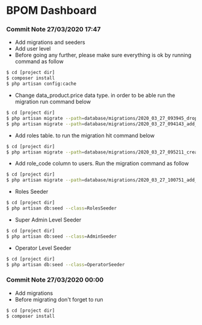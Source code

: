# BPOM Dashboard

### Commit Note 27/03/2020 17:47
- Add migrations and seeders
- Add user level
- Before going any further, please make sure everything is ok by running command as follow

```sh
$ cd [project dir]
$ composer install
$ php artisan config:cache
```

- Change data_product.price data type. in order to be able run the migration run command below

```sh
$ cd [project dir]
$ php artisan migrate --path=database/migrations/2020_03_27_093945_drop_column_price.php
$ php artisan migrate --path=database/migrations/2020_03_27_094143_add_column_price_after_delete.php
```
- Add roles table.  to run the migration hit command below

```sh
$ cd [project dir]
$ php artisan migrate --path=database/migrations/2020_03_27_095211_create_roles_table.php
```

- Add role_code column to users. Run the migration command as follow
```sh
$ cd [project dir]
$ php artisan migrate --path=database/migrations/2020_03_27_100751_add_role_code_column_to_users_table.php
```

- Roles Seeder
```sh
$ cd [project dir]
$ php artisan db:seed --class=RolesSeeder
```

- Super Admin Level Seeder
```sh
$ cd [project dir]
$ php artisan db:seed --class=AdminSeeder
```

- Operator Level Seeder
```sh
$ cd [project dir]
$ php artisan db:seed --class=OperatorSeeder
```

### Commit Note 27/03/2020 00:00
- Add migrations
- Before migrating don't forget to run

```sh
$ cd [project dir]
$ composer install
```
